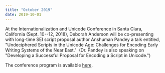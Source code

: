 ```yaml
---
title: "October 2019"
date: 2019-10-01
---
```


At the Internationalization and Unicode Conference in Santa Clara, California (Sept. 10--12, 2018), Deborah Anderson will be co-presenting with long-time SEI script proposal author Anshuman Pandey a talk entitled, "Undeciphered Scripts in the Unicode Age: Challenges for Encoding Early Writing Systems of the Near East."  (Dr. Pandey is also speaking on "Developing a Successful Proposal for Encoding a Script in Unicode.")

The conference program is available [here](http://www.unicodeconference.org/program.htm).